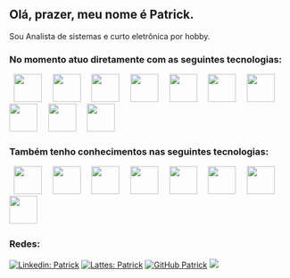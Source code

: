 ## Olá, prazer, meu nome é Patrick.

Sou Analista de sistemas e curto eletrônica por hobby.

### No momento atuo diretamente com as seguintes tecnologias:
<div style="display: inline">
  &nbsp;&nbsp;<img width='50' height='50' src="https://cdn.jsdelivr.net/gh/devicons/devicon/icons/nodejs/nodejs-plain-wordmark.svg" />&nbsp;&nbsp;
  &nbsp;&nbsp;<img width='50' height='50' src="https://cdn.jsdelivr.net/gh/devicons/devicon/icons/javascript/javascript-original.svg" />&nbsp;&nbsp;
  &nbsp;&nbsp;<img width='50' height='50' src="https://cdn.jsdelivr.net/gh/devicons/devicon/icons/typescript/typescript-original.svg" />&nbsp;&nbsp;
  &nbsp;&nbsp;<img width='50' height='50' src="https://cdn.jsdelivr.net/gh/devicons/devicon/icons/nestjs/nestjs-plain-wordmark.svg" />&nbsp;&nbsp;
  &nbsp;&nbsp;<img width='50' height='50' src="https://cdn.jsdelivr.net/gh/devicons/devicon/icons/php/php-original.svg" />&nbsp;&nbsp;
  &nbsp;&nbsp;<img width='50' height='50' src="https://cdn.jsdelivr.net/gh/devicons/devicon/icons/mysql/mysql-original-wordmark.svg" />&nbsp;&nbsp;
  &nbsp;&nbsp;<img width='50' height='50' src="https://cdn.jsdelivr.net/gh/devicons/devicon/icons/docker/docker-plain-wordmark.svg" />&nbsp;&nbsp;
  &nbsp;&nbsp;<img width='50' height='50' src="https://cdn.jsdelivr.net/gh/devicons/devicon/icons/redis/redis-plain-wordmark.svg" />&nbsp;&nbsp;
  &nbsp;&nbsp;<img width='50' height='50' src="https://www.svgrepo.com/show/448266/aws.svg" />&nbsp;&nbsp;
  &nbsp;&nbsp;<img width='50' height='50' src="https://cdn.jsdelivr.net/gh/devicons/devicon/icons/linux/linux-original.svg" />&nbsp;&nbsp;
</div>

### Também tenho conhecimentos nas seguintes tecnologias:
<div style="display: inline">
  &nbsp;&nbsp;<img width='50' height='50' src="https://cdn.jsdelivr.net/gh/devicons/devicon/icons/python/python-original.svg" />&nbsp;&nbsp;
  &nbsp;&nbsp;<img width='50' height='50' src="https://cdn.jsdelivr.net/gh/devicons/devicon/icons/go/go-original-wordmark.svg" />&nbsp;&nbsp;
  &nbsp;&nbsp;<img width='50' height='50' src="https://cdn.jsdelivr.net/gh/devicons/devicon/icons/mongodb/mongodb-original-wordmark.svg" />&nbsp;&nbsp;
  &nbsp;&nbsp;<img width='50' height='50' src="https://cdn.jsdelivr.net/gh/devicons/devicon/icons/postgresql/postgresql-original-wordmark.svg" />&nbsp;&nbsp;
  &nbsp;&nbsp;<img width='50' height='50' src="https://cdn.jsdelivr.net/gh/devicons/devicon/icons/arduino/arduino-original-wordmark.svg" />&nbsp;&nbsp;
  &nbsp;&nbsp;<img width='50' height='50' src="https://cdn.jsdelivr.net/gh/devicons/devicon/icons/lua/lua-original-wordmark.svg" />&nbsp;&nbsp;
  &nbsp;&nbsp;<img width='50' height='50' src="https://cdn.jsdelivr.net/gh/devicons/devicon/icons/android/android-plain-wordmark.svg" />&nbsp;&nbsp;
  &nbsp;&nbsp;<img width='50' height='50' src="https://cdn.jsdelivr.net/gh/devicons/devicon/icons/unity/unity-original-wordmark.svg" />&nbsp;&nbsp;
</div>

### Redes:

[![Linkedin: Patrick](https://img.shields.io/badge/-Patrick-blue?style=flat-square&logo=Linkedin&logoColor=white&link=https://www.linkedin.com/in/patrick-carriello-alves-3468b0146/)](https://www.linkedin.com/in/patrick-carriello-alves-3468b0146/)
[![Lattes: Patrick](https://img.shields.io/badge/-Lattes-yellow?style=flat-square&logo=pointy&logoColor=white&link=http://buscatextual.cnpq.br/buscatextual/visualizacv.do)](http://lattes.cnpq.br/5751755173152446)
[![GitHub Patrick](https://img.shields.io/github/followers/Patrick?label=follow&style=social)](https://github.com/PatrickCarriello)
![](https://komarev.com/ghpvc/?username=PatrickCarriello&color=blue&style=flat)
